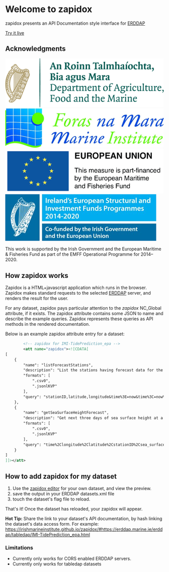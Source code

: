 # Welcome to zapidox

zapidox presents an API Documentation style interface for [ERDDAP](https://github.com/IrishMarineInstitute/awesome-erddap)

[Try it live](https://irishmarineinstitute.github.io/zapidox/#https://erddap.marine.ie/erddap/tabledap/IMI-TidePrediction_epa.html)

## Acknowledgments

![DAFM Logo](./img/dafm.png) ![Marine Institute Logo](./img/forasnamara.jpg) ![EU EMFF Logo](./img/eu-emff.png) ![EU Structural Infrastructure Fund and Programme Logo](./img/eu_sifp.jpg)

This work is supported by the Irish Government and the European Maritime & Fisheries Fund as part of the EMFF Operational Programme for 2014–2020.

## How zapidox works

Zapidox is a HTML+javascript application which runs in the browser. Zapidox makes standard requests to the selected [ERDDAP](https://github.com/IrishMarineInstitute/awesome-erddap) server, and renders the result for the user.

For any dataset, zapidox pays particular attention to the <em>zapidox</em> NC_Global attribute, if it exists. The zapidox attribute contains some JSON to name and describe the example queries. Zapidox represents these queries as API methods in the rendered documentation.

Below is an example zapidox attribute entry for a dataset:

```xml
        <!-- zapidox for IMI-TidePrediction_epa -->
        <att name="zapidox"><![CDATA[
[
    {
        "name": "listForecastStations",
        "description": "List the stations having forecast data for the next three days.",
        "formats": [
            ".csv0",
            ".jsonlKVP"
        ],
        "query": "stationID,latitude,longitude&time%3E=now&time%3C=now%2B3d&distinct()"
    },
    {
        "name": "getSeaSurfaceHeightForecast",
        "description": "Get next three days of sea surface height at a specific station.",
        "formats": [
            ".csv0",
            ".jsonlKVP"
        ],
        "query": "time%2Clongitude%2Clatitude%2CstationID%2Csea_surface_height&time%3E=now&time%3C=now+3d&stationID=%22BPNBF050000140001_MODELLED%22"
    }
]
]]></att>
```

## How to add zapidox for my dataset

 1. Use the [zapidox editor](https://irishmarineinstitute.github.io/zapidox/editor/#https://erddap.marine.ie/erddap/tabledap/IMI-TidePrediction_epa.html) for your own dataset, and view the preview.
 2. save the output in your ERDDAP datasets.xml file
 3. touch the dataset's flag file to reload.

That's it! Once the dataset has reloaded, your zapidox will appear.

<b>Hot Tip:</b> Share the link to your dataset's API documentation, by hash linking the dataset's data access form. For example:
<a href="https://irishmarineinstitute.github.io/zapidox/#https://erddap.marine.ie/erddap/tabledap/IMI-TidePrediction_epa.html">https://irishmarineinstitute.github.io/zapidox/#https://erddap.marine.ie/erddap/tabledap/IMI-TidePrediction_epa.html</a>


### Limitations

 * Currently only works for CORS enabled ERDDAP servers.
 * Currently only works for tabledap datasets

